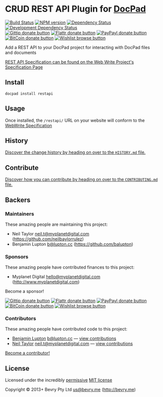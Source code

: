 # CRUD REST API Plugin for [DocPad](http://docpad.org)

<!-- BADGES/ -->

[![Build Status](http://img.shields.io/travis-ci/docpad/docpad-plugin-restapi.png?branch=master)](http://travis-ci.org/docpad/docpad-plugin-restapi "Check this project's build status on TravisCI")
[![NPM version](http://badge.fury.io/js/docpad-plugin-restapi.png)](https://npmjs.org/package/docpad-plugin-restapi "View this project on NPM")
[![Dependency Status](https://david-dm.org/docpad/docpad-plugin-restapi.png?theme=shields.io)](https://david-dm.org/docpad/docpad-plugin-restapi)
[![Development Dependency Status](https://david-dm.org/docpad/docpad-plugin-restapi/dev-status.png?theme=shields.io)](https://david-dm.org/docpad/docpad-plugin-restapi#info=devDependencies)<br/>
[![Gittip donate button](http://img.shields.io/gittip/docpad.png)](https://www.gittip.com/docpad/ "Donate weekly to this project using Gittip")
[![Flattr donate button](http://img.shields.io/flattr/donate.png?color=yellow)](http://flattr.com/thing/344188/balupton-on-Flattr "Donate monthly to this project using Flattr")
[![PayPayl donate button](http://img.shields.io/paypal/donate.png?color=yellow)](https://www.paypal.com/cgi-bin/webscr?cmd=_s-xclick&hosted_button_id=QB8GQPZAH84N6 "Donate once-off to this project using Paypal")
[![BitCoin donate button](http://img.shields.io/bitcoin/donate.png?color=yellow)](https://coinbase.com/checkouts/9ef59f5479eec1d97d63382c9ebcb93a "Donate once-off to this project using BitCoin")
[![Wishlist browse button](http://img.shields.io/wishlist/browse.png?color=yellow)](http://amzn.com/w/2F8TXKSNAFG4V "Buy an item on our wishlist for us")

<!-- /BADGES -->


Add a REST API to your DocPad project for interacting with DocPad files and documents

[REST API Specification can be found on the Web Write Project's Specification Page](https://github.com/webwrite/spec#rest)


## Install

```
docpad install restapi
```


## Usage

Once installed, the `/restapi/` URL on your website will conform to the [WebWrite Specification](https://github.com/webwrite/spec#rest)


<!-- HISTORY/ -->

## History
[Discover the change history by heading on over to the `HISTORY.md` file.](https://github.com/docpad/docpad-plugin-restapi/blob/master/HISTORY.md#files)

<!-- /HISTORY -->


<!-- CONTRIBUTE/ -->

## Contribute

[Discover how you can contribute by heading on over to the `CONTRIBUTING.md` file.](https://github.com/docpad/docpad-plugin-restapi/blob/master/CONTRIBUTING.md#files)

<!-- /CONTRIBUTE -->


<!-- BACKERS/ -->

## Backers

### Maintainers

These amazing people are maintaining this project:

- Neil Taylor <neil.t@myplanetdigital.com> (https://github.com/neilbaylorrulez)
- Benjamin Lupton <b@lupton.cc> (https://github.com/balupton)

### Sponsors

These amazing people have contributed finances to this project:

- Myplanet Digital <hello@myplanetdigital.com> (http://www.myplanetdigital.com)

Become a sponsor!

[![Gittip donate button](http://img.shields.io/gittip/docpad.png)](https://www.gittip.com/docpad/ "Donate weekly to this project using Gittip")
[![Flattr donate button](http://img.shields.io/flattr/donate.png?color=yellow)](http://flattr.com/thing/344188/balupton-on-Flattr "Donate monthly to this project using Flattr")
[![PayPayl donate button](http://img.shields.io/paypal/donate.png?color=yellow)](https://www.paypal.com/cgi-bin/webscr?cmd=_s-xclick&hosted_button_id=QB8GQPZAH84N6 "Donate once-off to this project using Paypal")
[![BitCoin donate button](http://img.shields.io/bitcoin/donate.png?color=yellow)](https://coinbase.com/checkouts/9ef59f5479eec1d97d63382c9ebcb93a "Donate once-off to this project using BitCoin")
[![Wishlist browse button](http://img.shields.io/wishlist/browse.png?color=yellow)](http://amzn.com/w/2F8TXKSNAFG4V "Buy an item on our wishlist for us")

### Contributors

These amazing people have contributed code to this project:

- [Benjamin Lupton](https://github.com/balupton) <b@lupton.cc> — [view contributions](https://github.com/docpad/docpad-plugin-restapi/commits?author=balupton)
- [Neil Taylor](https://github.com/neilbaylorrulez) <neil.t@myplanetdigital.com> — [view contributions](https://github.com/docpad/docpad-plugin-restapi/commits?author=neilbaylorrulez)

[Become a contributor!](https://github.com/docpad/docpad-plugin-restapi/blob/master/CONTRIBUTING.md#files)

<!-- /BACKERS -->


<!-- LICENSE/ -->

## License

Licensed under the incredibly [permissive](http://en.wikipedia.org/wiki/Permissive_free_software_licence) [MIT license](http://creativecommons.org/licenses/MIT/)

Copyright &copy; 2013+ Bevry Pty Ltd <us@bevry.me> (http://bevry.me)

<!-- /LICENSE -->


